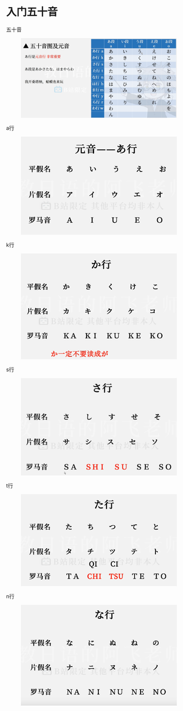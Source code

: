 # 入门五十音

五十音

<div data-full-width="false">

<figure><img src="../../.gitbook/assets/image.png" alt=""><figcaption></figcaption></figure>

</div>

a行

<figure><img src="../../.gitbook/assets/image (1) (2) (1).png" alt=""><figcaption></figcaption></figure>

k行

<figure><img src="../../.gitbook/assets/image (2).png" alt=""><figcaption></figcaption></figure>

s行

<figure><img src="../../.gitbook/assets/image (1) (2).png" alt=""><figcaption></figcaption></figure>

t行

<figure><img src="../../.gitbook/assets/image (1).png" alt=""><figcaption></figcaption></figure>

n行

<figure><img src="../../.gitbook/assets/image (6).png" alt=""><figcaption></figcaption></figure>
